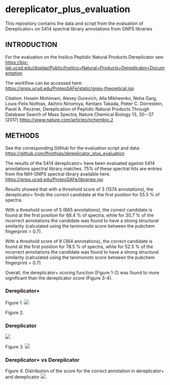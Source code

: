 # dereplicator_plus_evaluation
This repository contains the data and script from the evaluation of Dereplicator+ on 5414 spectral library annotations from GNPS libraries

## INTRODUCTION

For the evaluation on the Insilico Peptidic Natural Products Dereplicator see:
https://bix-lab.ucsd.edu/display/Public/Insilico+Natural+Products+Dereplicator+Documentation

The workflow can be accessed here: https://gnps.ucsd.edu/ProteoSAFe/static/gnps-theoretical.jsp

Citation:
Hosein Mohimani, Alexey Gurevich, Alla Mikheenko, Neha Garg, Louis-Felix Nothias, Akihiro Ninomiya, Kentaro Takada, Pieter C. Dorrestein, Pavel A. Pevzner, Dereplication of Peptidic Natural Products Through Database Search of Mass Spectra, Nature Chemical Biology 13, 30--37 (2017) https://www.nature.com/articles/nchembio.2

## METHODS

See the corresponding GitHub for the evaluation script and data: https://github.com/lfnothias/dereplicator_plus_evaluation

The results of the 5414 dereplicator+ have been evaluated against 5414 annotations spectral library matches. 75% of these spectral hits are entries from the NIH-GNPS spectral library available here.
https://gnps.ucsd.edu/ProteoSAFe/libraries.jsp

Results showed that with a threshold score of 3 (1574 annotations), the dereplicator+ finds the correct candidate at the first position for 55.5 % of spectra.

With a threshold score of 5 (865 annotations), the correct candidate is found at the first position for 68.4 % of spectra, while for 30.7 % of the incorrect annotations the candidate was found to have a strong structural similarity (calculated using the tanimonoto score between the pubchem fingerprint > 0.7).

With a threshold score of 8 (364 annotations), the correct candidate is found at the first position for 78.5 % of spectra, while for 52.5 % of the incorrect annotations the candidate was found to have a strong structural similarity (calculated using the tanimonoto score between the pubchem fingerprint > 0.7).

Overall, the dereplicator+ scoring function (Figure 1-2) was found to more significant than the dereplicator score (Figure 3-4).
### Dereplicator+

Figure 1.
<img src="img/figure1.jpg"/>

Figure 2.
### Dereplicator
<img src="img/figure2.jpg"/>

Figure 3.
<img src="img/figure3.jpg"/>

### Dereplicator+ vs Dereplicator

Figure 4. Distribution of the score for the correct annotation in dereplicator+ and dereplicator
<img src="img/figure4.jpg"/>

